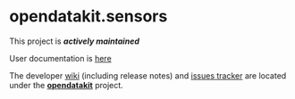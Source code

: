 # opendatakit.sensors

This project is __*actively maintained*__

User documentation is [here](https://opendatakit.org/use/sensors/)

The developer [wiki](https://github.com/opendatakit/opendatakit/wiki) (including release notes) and
[issues tracker](https://github.com/opendatakit/opendatakit/issues) are located under
the [**opendatakit**](https://github.com/opendatakit/opendatakit) project.
